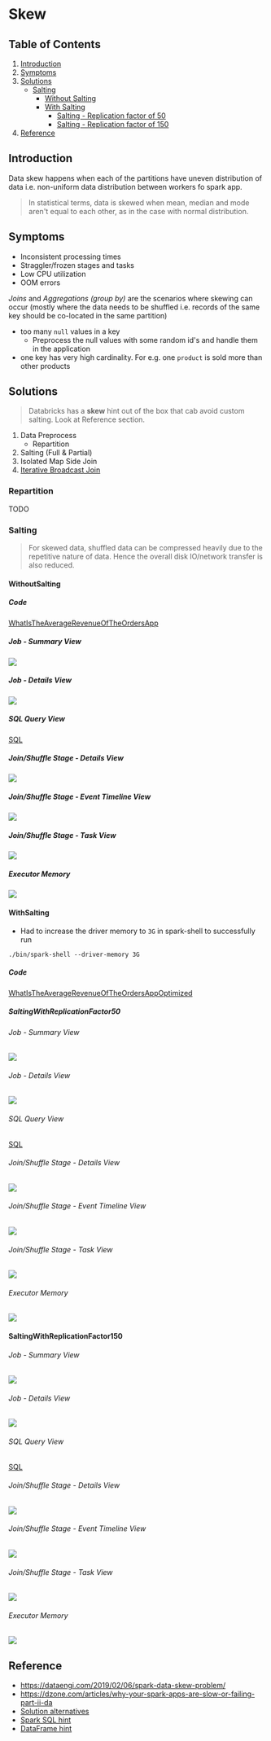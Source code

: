# Skew

## Table of Contents

1. [Introduction](#Introduction)
2. [Symptoms](#Symptoms)
3. [Solutions](#Solutions)
    - [Salting](#Salting)
        - [Without Salting](#WithoutSalting)
        - [With Salting](#WithSalting)
            - [Salting - Replication factor of 50](#SaltingWithReplicationFactor50)
            - [Salting - Replication factor of 150](#SaltingWithReplicationFactor150)
4. [Reference](#Reference)

## Introduction

Data skew happens when each of the partitions have uneven distribution of data i.e. non-uniform
data distribution between workers fo spark app.

> In statistical terms, data is skewed when mean, median and mode aren't equal to each 
> other, as in the case with normal distribution.

## Symptoms

- Inconsistent processing times
- Straggler/frozen stages and tasks
- Low CPU utilization
- OOM errors

*Joins* and *Aggregations (group by)* are the scenarios where skewing can occur 
(mostly where the data needs to be shuffled i.e. 
records of the same key should be co-located in the same partition)

- too many `null` values in a key
    - Preprocess the null values with some random id's and handle them in the application
- one key has very high cardinality. For e.g. one `product` is sold more than other products

## Solutions

> Databricks has a **skew** hint out of the box that cab avoid custom salting. Look at
> Reference section.

1. Data Preprocess
    - Repartition
2. Salting (Full & Partial)
3. Isolated Map Side Join
4. [Iterative Broadcast Join](https://www.youtube.com/watch?v=6zg7NTw-kTQ)

### Repartition

TODO

### Salting 

> For skewed data, shuffled data can be compressed heavily due to the repetitive nature of data. 
> Hence the overall disk IO/network transfer is also reduced. 

#### WithoutSalting

##### Code

[WhatIsTheAverageRevenueOfTheOrdersApp](../../stackoverflow-complete/src/main/scala/com/aravind/oss/eg/spark/sales/WhatIsTheAverageRevenueOfTheOrdersApp.scala)

##### Job - Summary View

![](skewed-spark-app-summary.png)

##### Job - Details View

![](saprk-webui-jobs-view.png)

##### SQL Query View

[SQL](spark-webui-sql-view.pdf)

##### Join/Shuffle Stage - Details View

![](strangler-or-skewed-task-0.png)

##### Join/Shuffle Stage - Event Timeline View

![](strangler-or-skewed-task-1.png)

##### Join/Shuffle Stage - Task View

![](strangler-or-skewed-task-2.png)

##### Executor Memory

![](skewed-spark-app-GC-redflag.png)

#### WithSalting

- Had to increase the driver memory to `3G` in spark-shell to successfully run

```
./bin/spark-shell --driver-memory 3G
```
##### Code

[WhatIsTheAverageRevenueOfTheOrdersAppOptimized](../../stackoverflow-complete/src/main/scala/com/aravind/oss/eg/spark/sales/WhatIsTheAverageRevenueOfTheOrdersAppOptimized.scala)

##### SaltingWithReplicationFactor50

###### Job - Summary View

![](iteration1/skewed-spark-app-summary-optimize1.png)

###### Job - Details View

![](iteration1/saprk-webui-jobs-view-optimize1.png)

###### SQL Query View

[SQL](iteration1/spark-webui-sql-view-optimize1.pdf)

###### Join/Shuffle Stage - Details View

![](iteration1/stranger-or-skewed-task-0-optimize1.png)

###### Join/Shuffle Stage - Event Timeline View

![](iteration1/strangler-or-skewed-task-1-optimize1.png)

###### Join/Shuffle Stage - Task View

![](iteration1/strangler-or-skewed-task-2-optimize1.png)

###### Executor Memory

![](iteration1/skewed-spark-app-GC-redflag-optimize1.png)

#### SaltingWithReplicationFactor150

###### Job - Summary View

![](iteration2/skewed-spark-app-summary-optimize2.png)

###### Job - Details View

![](iteration2/saprk-webui-jobs-view-optimization2.png)

###### SQL Query View

[SQL](iteration2/spark-webui-sql-view-optimization2.pdf)

###### Join/Shuffle Stage - Details View

![](iteration2/stranger-or-skewed-task-0-optimize2.png)

###### Join/Shuffle Stage - Event Timeline View

![](iteration2/strangler-or-skewed-task-1-optimize2.png)

###### Join/Shuffle Stage - Task View

![](iteration2/strangler-or-skewed-task-2-optimize2.png)

###### Executor Memory

![](iteration2/skewed-spark-app-GC-redflag-optimized2.png)

## Reference

- https://dataengi.com/2019/02/06/spark-data-skew-problem/
- https://dzone.com/articles/why-your-spark-apps-are-slow-or-failing-part-ii-da
- [Solution alternatives](https://bigdatacraziness.wordpress.com/2018/01/05/oh-my-god-is-my-data-skewed/)
- [Spark SQL hint](https://docs.databricks.com/delta/join-performance/skew-join.html#relation-columns-and-skew-values)
- [DataFrame hint](https://kb.databricks.com/data/skew-hints-in-join.html)